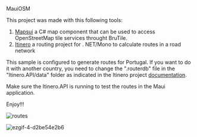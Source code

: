 MauiOSM

This project was made with this following tools:

1. [Mapsui](https://mapsui.com/documentation/home.html) a C# map component that can be used to access OpenStreetMap tile services throught BruTile.
2. [Itinero](https://docs.itinero.tech/docs/itinero/index.html) a routing project for . NET/Mono to calculate routes in a road network

This sample is configured to generate routes for Portugal. If you want to do it with another country, you need to change the ".routerdb" file in the "Itinero.API/data" folder as indicated in the Itinero project [documentation](https://docs.itinero.tech/docs/itinero/routing-api.html).

Make sure the Itinero.API is running to test the routes in the Maui application.

Enjoy!!!

![routes](https://github.com/nandosilvajr/MauiOsm/assets/32247688/3211affd-ef6b-427e-b435-b09bc5aca58d)

![ezgif-4-d2be54e2b6](https://github.com/nandosilvajr/MauiOsm/assets/32247688/17bf70d5-c77a-4db1-a6b1-fefb3fbe5a03)
